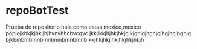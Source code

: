 # repoBotTest
Prueba de repositorio
hola como estas
mexico,mexico
popiojkhkjkjhkjjhjhvnvhhcbvcgvc
jkkjlkkjhjhkjhkjg
kjghjgjhghjgjhgjhgjhghjg
bjkbmbmbmnbmnbmnbmnbmnb
kkjhkjhkjlhkjhkjhkjhkjh
